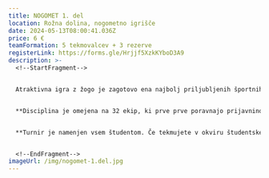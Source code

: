 ```yaml
---
title: NOGOMET 1. del
location: Rožna dolina, nogometno igrišče
date: 2024-05-13T08:00:41.036Z
price: 6 €
teamFormation: 5 tekmovalcev + 3 rezerve
registerLink: https://forms.gle/Hrjjf5XzkKYboD3A9
description: >-
  <!--StartFragment-->


  Atraktivna igra z žogo je zagotovo ena najbolj priljubljenih športnih disciplin na Majskih igrah, kar potrjuje število prijavljenih ekip, kakor tudi število gledalcev, ki z navijanjem spodbujajo svoje prijatelje in sostanovalce. Za zmago je zelo pomembna uigranost ekipe, tehnično znanje, disciplina, kondicijska pripravljenost ter borbenost. Sistem tekmovanja bo v prvem dnevu skupinski, v drugem pa na izločanje. Igra se po pravilih malega nogometa (4+1), za upoštevanje katerih bo skrbel tudi sodnik. Grobi prekrški se sankcionirajo z izključitvami. V primeru neodločenega rezultata takoj sledijo kazenski streli. Vsako ekipo sestavlja točno 8 igralcev, od tega so 3 rezerve, ki so leteče. Igralni čas se bo določil na turnirju, ko bo znano število ekip (običajno se igra 2x6 minut). 


  **D﻿isciplina je omejena na 32 ekip, ki prve prve poravnajo prijavnino.** 


  **Turnir je namenjen vsem študentom. Če tekmujete v okviru študentskega doma, mora VEČ kot polovica ekipe biti sestavljena iz stanovalcev istega doma, hkrati pa se morate uvrstiti med najboljše tri. Prva ekipa prejme 12 točk, druga 10 točk ter tretja 8 točk.**


  <!--EndFragment-->
imageUrl: /img/nogomet-1.del.jpg
---
```

